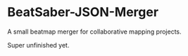 # BeatSaber-JSON-Merger
A small beatmap merger for collaborative mapping projects.

Super unfinished yet.
